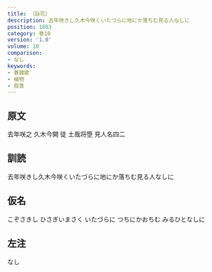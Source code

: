 ```yaml
---
title: （詠花）
description: 去年咲きし久木今咲くいたづらに地にか落ちむ見る人なしに
position: 1863
category: 巻10
version: '1.0'
volume: 10
comparison:
- なし
keywords:
- 春雑歌
- 植物
- 叙景
---
```


## 原文

去年咲之 久木今開 徒 土哉将堕 見人名四二

## 訓読

去年咲きし久木今咲くいたづらに地にか落ちむ見る人なしに

## 仮名

こぞさきし ひさぎいまさく いたづらに つちにかおちむ みるひとなしに

## 左注

なし
